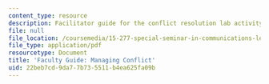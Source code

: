 ```yaml
---
content_type: resource
description: Facilitator guide for the conflict resolution lab activity.
file: null
file_location: /coursemedia/15-277-special-seminar-in-communications-leadership-and-personal-effectiveness-coaching-fall-2008/22beb7cd9da77b735511b4ea625fa09b_guide_06.pdf
file_type: application/pdf
resourcetype: Document
title: 'Faculty Guide: Managing Conflict'
uid: 22beb7cd-9da7-7b73-5511-b4ea625fa09b
---
```

